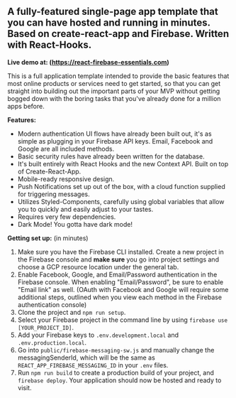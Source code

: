 ## A fully-featured single-page app template that you can have hosted and running in minutes. Based on create-react-app and Firebase. Written with React-Hooks.

**Live demo at: (https://react-firebase-essentials.com)**

This is a full application template intended to provide the basic features that most online products or services need to get started, so that you can get straight into building out the important parts of your MVP without getting bogged down with the boring tasks that you've already done for a million apps before.

**Features:**

- Modern authentication UI flows have already been built out, it's as simple as plugging in your Firebase API keys. Email, Facebook and Google are all included methods.
- Basic security rules have already been written for the database.
- It's built entirely with React Hooks and the new Context API. Built on top of Create-React-App.
- Mobile-ready responsive design.
- Push Notifications set up out of the box, with a cloud function supplied for triggering messages.
- Utilizes Styled-Components, carefully using global variables that allow you to quickly and easily adjust to your tastes.
- Requires very few dependencies.
- Dark Mode! You gotta have dark mode!

**Getting set up:** (in minutes)

1. Make sure you have the Firebase CLI installed. Create a new project in the Firebase console and **make sure** you go into project settings and choose a GCP resource location under the general tab.
2. Enable Facebook, Google, and Email/Password authentication in the Firebase console. When enabling "Email/Password", be sure to enable "Email link" as well. (OAuth with Facebook and Google will require some additional steps, outlined when you view each method in the Firebase authentication console)
3. Clone the project and `npm run setup`.
4. Select your Firebase project in the command line by using `firebase use [YOUR_PROJECT_ID]`.
5. Add your Firebase keys to `.env.development.local` and `.env.production.local`.
6. Go into `public/firebase-messaging-sw.js` and manually change the messagingSenderId, which will be the same as `REACT_APP_FIREBASE_MESSAGING_ID` in your `.env` files.
7. Run `npm run build` to create a production build of your project, and `firebase deploy`. Your application should now be hosted and ready to visit.
